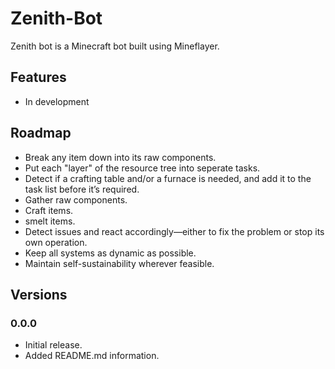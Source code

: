 # Zenith-Bot
Zenith bot is a Minecraft bot built using Mineflayer.

## Features
* In development

## Roadmap
* Break any item down into its raw components.
* Put each "layer" of the resource tree into seperate tasks.
* Detect if a crafting table and/or a furnace is needed, and add it to the task list before it’s required.
* Gather raw components.
* Craft items.
* smelt items.
* Detect issues and react accordingly—either to fix the problem or stop its own operation.
* Keep all systems as dynamic as possible.
* Maintain self-sustainability wherever feasible.

## Versions

### 0.0.0
* Initial release.
* Added README.md information.